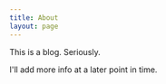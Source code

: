 ```yaml
---
title: About
layout: page
---
```


This is a blog. Seriously.

I'll add more info at a later point in time.
